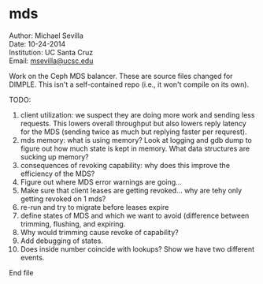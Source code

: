 mds
====
Author: Michael Sevilla  
Date: 10-24-2014  
Institution: UC Santa Cruz  
Email: msevilla@ucsc.edu  


Work on the Ceph MDS balancer. These are source files changed for DIMPLE. This isn't a self-contained repo (i.e., it won't compile on its own).

TODO:  
1. client utilization: we suspect they are doing more work and sending less requests. This lowers overall throughput but also lowers reply latency for the MDS (sending twice as much but replying faster per requrest).  
2. mds memory: what is using memory? Look at logging and gdb dump to figure out how much state is kept in memory. What data structures are sucking up memory?  
3. consequences of revoking capability: why does this improve the efficiency of the MDS?  
4. Figure out where MDS error warnings are going...  
5. Make sure that client leases are getting revoked...  why are tehy only getting revoked on 1 mds?  
6. re-run and try to migrate before leases expire  
7. define states of MDS and which we want to avoid (difference between trimming, flushing, and expiring.  
8. Why would trimming cause revoke of capability?
9. Add debugging of states.
10. Does inside number coincide with lookups? Show we have two different events.  


End file
